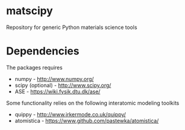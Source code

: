 matscipy
========

Repository for generic Python materials science tools

Dependencies
============

The packages requires

* numpy - http://www.numpy.org/
* scipy (optional) - http://www.scipy.org/
* ASE - https://wiki.fysik.dtu.dk/ase/

Some functionality relies on the following interatomic modeling toolkits

* quippy - http://www.jrkermode.co.uk/quippy/
* atomistica - https://www.github.com/pastewka/atomistica/